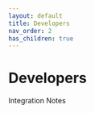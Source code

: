 ```yaml
---
layout: default
title: Developers
nav_order: 2
has_children: true
---
```


# Developers

Integration Notes
